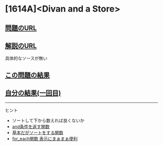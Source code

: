 # \[1614A\]\<Divan and a Store\>

## [問題のURL](https://codeforces.com/problemset/problem/1614/A)

## [解説のURL](https://codeforces.com/blog/entry/97283)

具体的なソースが無い

## [この問題の結果](https://codeforces.com/contest/1614/status/A)

<!---- 「問題の結果の見方」
 PROBLEMS→問題番号一覧→回答者数→accepted＋言語をセレクトする 
 ---->

## [自分の結果(一回目)](https://codeforces.com/problemset/submission/1614/139994690)


-----
ヒント

* ソートして下から数えれば良くないか
* [and条件を返す関数](https://cpprefjp.github.io/reference/functional/logical_and.html)
* [基本だがソートをする関数](https://cpprefjp.github.io/reference/algorithm/sort.html)
* [for_each関数 表示にまぁまぁ便利](https://cpprefjp.github.io/reference/algorithm/for_each.html)
